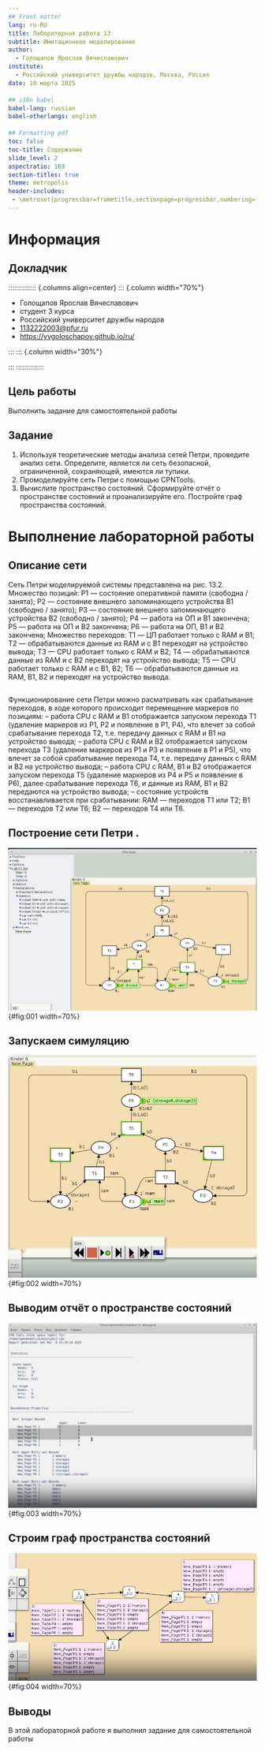 ```yaml
---
## Front matter
lang: ru-RU
title: Лабораторная работа 13
subtitle: Имитационное моделирование
author:
  - Голощапов Ярослав Вячеславович
institute:
  - Российский университет дружбы народов, Москва, Россия
date: 10 марта 2025

## i18n babel
babel-lang: russian
babel-otherlangs: english

## Formatting pdf
toc: false
toc-title: Содержание
slide_level: 2
aspectratio: 169
section-titles: true
theme: metropolis
header-includes:
 - \metroset{progressbar=frametitle,sectionpage=progressbar,numbering=fraction}
---
```


# Информация

## Докладчик

:::::::::::::: {.columns align=center}
::: {.column width="70%"}

  * Голощапов Ярослав Вячеславович
  * студент 3 курса
  * Российский университет дружбы народов
  * [1132222003@pfur.ru](mailto:1132222003@pfur.ru)
  * <https://yvgoloschapov.github.io/ru/>

:::
::: {.column width="30%"}


:::
::::::::::::::

## Цель работы

Выполнить задание для самостоятельной работы

## Задание

1. Используя теоретические методы анализа сетей Петри, проведите анализ сети. Определите, является ли сеть безопасной, ограниченной, сохраняющей, имеются ли
тупики.
2. Промоделируйте сеть Петри с помощью CPNTools.
3. Вычислите пространство состояний. Сформируйте отчёт о пространстве состояний и проанализируйте его. Постройте граф пространства состояний.

# Выполнение лабораторной работы

## Описание сети

Сеть Петри моделируемой системы представлена на рис. 13.2.
Множество позиций:
P1 — состояние оперативной памяти (свободна / занята);
P2 — состояние внешнего запоминающего устройства B1 (свободно / занято);
P3 — состояние внешнего запоминающего устройства B2 (свободно / занято);
P4 — работа на ОП и B1 закончена;
P5 — работа на ОП и B2 закончена;
P6 — работа на ОП, B1 и B2 закончена;
Множество переходов: 
T1 — ЦП работает только с RAM и B1;
T2 — обрабатываются данные из RAM и с B1 переходят на устройство вывода;
T3 — CPU работает только с RAM и B2;
T4 — обрабатываются данные из RAM и с B2 переходят на устройство вывода;
T5 — CPU работает только с RAM и с B1, B2;
T6 — обрабатываются данные из RAM, B1, B2 и переходят на устройство вывода.

##

Функционирование сети Петри можно расматривать как срабатывание переходов,
в ходе которого происходит перемещение маркеров по позициям:
– работа CPU с RAM и B1 отображается запуском перехода T1 (удаление маркеров
из P1, P2 и появление в P1, P4), что влечет за собой срабатывание перехода T2,
т.е. передачу данных с RAM и B1 на устройство вывода;
– работа CPU с RAM и B2 отображается запуском перехода T3 (удаление маркеров
из P1 и P3 и появление в P1 и P5), что влечет за собой срабатывание перехода T4,
т.е. передачу данных с RAM и B2 на устройство вывода;
– работа CPU с RAM, B1 и B2 отображается запуском перехода T5 (удаление
маркеров из P4 и P5 и появление в P6), далее срабатывание перехода T6, и данные
из RAM, B1 и B2 передаются на устройство вывода;
– состояние устройств восстанавливается при срабатывании: RAM — переходов
T1 или T2; B1 — переходов T2 или T6; B2 — переходов T4 или T6.

## Построение сети Петри . 

![Сеть](image/01.png){#fig:001 width=70%}

## Запускаем симуляцию 

![Симуляция](image/02.png){#fig:002 width=70%}

## Выводим отчёт о пространстве состояний 

![Отчет](image/03.png){#fig:003 width=70%}

## Строим граф пространства состояний 

![Пространство состояний](image/04.png){#fig:004 width=70%}

## Выводы

В этой лабораторной работе я выполнил задание для самостоятельной работы

